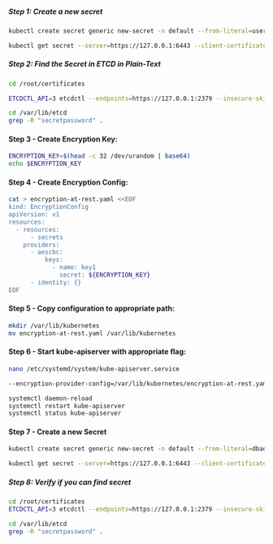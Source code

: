 ##### Step 1: Create a new secret
```sh
kubectl create secret generic new-secret -n default --from-literal=user=secretpassword --server=https://127.0.0.1:6443 --client-certificate /root/certificates/alice.crt --certificate-authority /root/certificates/ca.crt --client-key /root/certificates/alice.key
```
```sh
kubectl get secret --server=https://127.0.0.1:6443 --client-certificate /root/certificates/alice.crt --certificate-authority /root/certificates/ca.crt --client-key /root/certificates/alice.key
```

##### Step 2: Find the Secret in ETCD in Plain-Text
```sh
cd /root/certificates
```
```sh
ETCDCTL_API=3 etcdctl --endpoints=https://127.0.0.1:2379 --insecure-skip-tls-verify  --insecure-transport=false --cert ./apiserver.crt --key ./apiserver.key get /registry/secrets/default/new-secret | hexdump -C
```
```sh
cd /var/lib/etcd
grep -R "secretpassword" .
```
#### Step 3 - Create Encryption Key:
```sh
ENCRYPTION_KEY=$(head -c 32 /dev/urandom | base64)
echo $ENCRYPTION_KEY
```
#### Step 4 - Create Encryption Config:
```sh
cat > encryption-at-rest.yaml <<EOF
kind: EncryptionConfig
apiVersion: v1
resources:
  - resources:
      - secrets
    providers:
      - aescbc:
          keys:
            - name: key1
              secret: ${ENCRYPTION_KEY}
      - identity: {}
EOF
```
#### Step 5 - Copy configuration to appropriate path:
```sh
mkdir /var/lib/kubernetes
mv encryption-at-rest.yaml /var/lib/kubernetes
```
#### Step 6 - Start kube-apiserver with appropriate flag:

  ```sh
nano /etc/systemd/system/kube-apiserver.service
```
```sh
--encryption-provider-config=/var/lib/kubernetes/encryption-at-rest.yaml
```
```sh
systemctl daemon-reload
systemctl restart kube-apiserver
systemctl status kube-apiserver
```
#### Step 7 - Create a new Secret
```sh
kubectl create secret generic new-secret -n default --from-literal=dbadmin=dbpasswd --server=https://127.0.0.1:6443 --client-certificate /root/certificates/alice.crt --certificate-authority /root/certificates/ca.crt --client-key /root/certificates/alice.key
```
```sh
kubectl get secret --server=https://127.0.0.1:6443 --client-certificate /root/certificates/alice.crt --certificate-authority /root/certificates/ca.crt --client-key /root/certificates/alice.key
```
##### Step 8: Verify if you can find secret 

```sh
cd /root/certificates
ETCDCTL_API=3 etcdctl --endpoints=https://127.0.0.1:2379 --insecure-skip-tls-verify  --insecure-transport=false --cert ./apiserver.crt --key ./apiserver.key get /registry/secrets/default/new-secret | hexdump -C
```
```sh
cd /var/lib/etcd
grep -R "secretpassword" .
```
